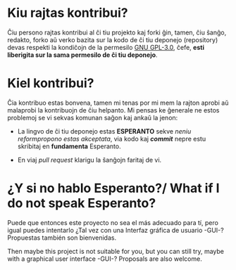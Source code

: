 # Kiu rajtas kontribui?

Ĉiu persono rajtas kontribui al ĉi tiu projekto kaj forki ĝin, tamen, ĉiu ŝanĝo, redakto, forko aŭ verko
bazita sur la kodo de ĉi tiu deponejo (repository) devas respekti la kondiĉojn de la permesilo 
[GNU GPL-3.0](https://github.com/Remusqs1/Esperanto-Al-Arkaikam/blob/master/LICENSE), ĉefe, **esti liberigita
sur la sama permesilo de ĉi tiu deponejo**.

# Kiel kontribui?

Ĉia kontribuo estas bonvena, tamen mi tenas por mi mem la rajton aprobi aŭ malaprobi la kontribuojn de ĉiu helpanto.
Mi pensas ke ĝenerale ne estos problemoj se vi sekvas komunan saĝon kaj ankaŭ la jenon:

* La lingvo de ĉi tiu deponejo estas **ESPERANTO** sekve *neniu reformpropono estas akceptata*, via kodo kaj **_commit_** nepre
estu skribitaj en **fundamenta** Esperanto.

* En viaj *pull request* klarigu la ŝanĝojn faritaj de vi.

# ¿Y si no hablo Esperanto?/ What if I do not speak Esperanto?

Puede que entonces este proyecto no sea el más adecuado para tí, 
pero igual puedes intentarlo ¿Tal vez con una Interfaz gráfica de usuario -GUI-? Propuestas también son bienvenidas.

Then maybe this project is not suitable for you, but you can still try,
maybe with a graphical user interface -GUI-? Proposals are also welcome.
